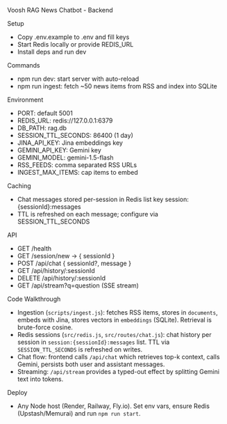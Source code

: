 Voosh RAG News Chatbot - Backend

Setup
- Copy .env.example to .env and fill keys
- Start Redis locally or provide REDIS_URL
- Install deps and run dev

Commands
- npm run dev: start server with auto-reload
- npm run ingest: fetch ~50 news items from RSS and index into SQLite

Environment
- PORT: default 5001
- REDIS_URL: redis://127.0.0.1:6379
- DB_PATH: rag.db
- SESSION_TTL_SECONDS: 86400 (1 day)
- JINA_API_KEY: Jina embeddings key
- GEMINI_API_KEY: Gemini key
- GEMINI_MODEL: gemini-1.5-flash
- RSS_FEEDS: comma separated RSS URLs
- INGEST_MAX_ITEMS: cap items to embed

Caching
- Chat messages stored per-session in Redis list key session:{sessionId}:messages
- TTL is refreshed on each message; configure via SESSION_TTL_SECONDS

API
- GET /health
- GET /session/new → { sessionId }
- POST /api/chat { sessionId?, message }
- GET /api/history/:sessionId
- DELETE /api/history/:sessionId
- GET /api/stream?q=question (SSE stream)

Code Walkthrough
- Ingestion (`scripts/ingest.js`): fetches RSS items, stores in `documents`, embeds with Jina, stores vectors in `embeddings` (SQLite). Retrieval is brute-force cosine.
- Redis sessions (`src/redis.js`, `src/routes/chat.js`): chat history per session in `session:{sessionId}:messages` list. TTL via `SESSION_TTL_SECONDS` is refreshed on writes.
- Chat flow: frontend calls `/api/chat` which retrieves top-k context, calls Gemini, persists both user and assistant messages.
- Streaming: `/api/stream` provides a typed-out effect by splitting Gemini text into tokens.

Deploy
- Any Node host (Render, Railway, Fly.io). Set env vars, ensure Redis (Upstash/Memurai) and run `npm run start`.


